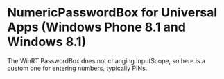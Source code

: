 # NumericPasswordBox for Universal Apps (Windows Phone 8.1 and Windows 8.1)

The WinRT PasswordBox does not changing InputScope, so here is a custom one for entering numbers, typically PINs.
